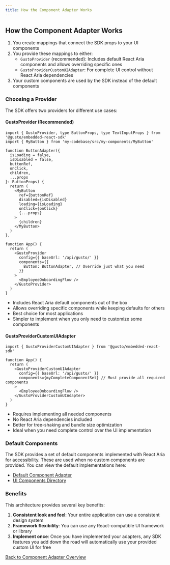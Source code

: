 ```yaml
---
title: How the Component Adapter Works
---
```


## How the Component Adapter Works

1. You create mappings that connect the SDK props to your UI components
2. You provide these mappings to either:
   - `GustoProvider` (recommended): Includes default React Aria components and allows overriding specific ones
   - `GustoProviderCustomUIAdapter`: For complete UI control without React Aria dependencies
3. Your custom components are used by the SDK instead of the default components

### Choosing a Provider

The SDK offers two providers for different use cases:

#### GustoProvider (Recommended)

```tsx
import { GustoProvider, type ButtonProps, type TextInputProps } from '@gusto/embedded-react-sdk'
import { MyButton } from 'my-codebase/src/my-components/MyButton'

function ButtonAdapter({
  isLoading = false,
  isDisabled = false,
  buttonRef,
  onClick,
  children,
  ...props
}: ButtonProps) {
  return (
    <MyButton
      ref={buttonRef}
      disabled={isDisabled}
      loading={isLoading}
      onClick={onClick}
      {...props}
    >
      {children}
    </MyButton>
  )
},

function App() {
  return (
    <GustoProvider
      config={{ baseUrl: '/api/gusto/' }}
      components={{
        Button: ButtonAdapter, // Override just what you need
      }}
    >
      <EmployeeOnboardingFlow />
    </GustoProvider>
  )
}
```

- Includes React Aria default components out of the box
- Allows overriding specific components while keeping defaults for others
- Best choice for most applications
- Simpler to implement when you only need to customize some components

#### GustoProviderCustomUIAdapter

```tsx
import { GustoProviderCustomUIAdapter } from '@gusto/embedded-react-sdk'

function App() {
  return (
    <GustoProviderCustomUIAdapter
      config={{ baseUrl: '/api/gusto/' }}
      components={myCompleteComponentSet} // Must provide all required components
    >
      <EmployeeOnboardingFlow />
    </GustoProviderCustomUIAdapter>
  )
}
```

- Requires implementing all needed components
- No React Aria dependencies included
- Better for tree-shaking and bundle size optimization
- Ideal when you need complete control over the UI implementation

### Default Components

The SDK provides a set of default components implemented with React Aria for accessibility. These are used when no custom components are provided. You can view the default implementations here:

- [Default Component Adapter](https://github.com/Gusto/embedded-react-sdk/blob/main/src/contexts/ComponentAdapter/adapters/defaultComponentAdapter.tsx)
- [UI Components Directory](https://github.com/Gusto/embedded-react-sdk/tree/main/src/components/Common/UI)

### Benefits

This architecture provides several key benefits:

1. **Consistent look and feel**: Your entire application can use a consistent design system
2. **Framework flexibility**: You can use any React-compatible UI framework or library
3. **Implement once**: Once you have implemented your adapters, any SDK features you add down the road will automatically use your provided custom UI for free

[Back to Component Adapter Overview](./component-adapter)

